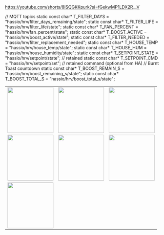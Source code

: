 https://youtube.com/shorts/8ISQGKKpurk?si=fGekwMP1LDX2R__V


// MQTT topics
static const char* T_FILTER_DAYS     = "hassio/hrv/filter_days_remaining/state";
static const char* T_FILTER_LIFE     = "hassio/hrv/filter_life/state";
static const char* T_FAN_PERCENT     = "hassio/hrv/fan_percent/state";
static const char* T_BOOST_ACTIVE    = "hassio/hrv/boost_active/state";
static const char* T_FILTER_NEEDED   = "hassio/hrv/filter_replacement_needed";
static const char* T_HOUSE_TEMP      = "hassio/hrv/house_temp/state";
static const char* T_HOUSE_HUM       = "hassio/hrv/house_humidity/state";
static const char* T_SETPOINT_STATE  = "hassio/hrv/setpoint/state"; // retained
static const char* T_SETPOINT_CMD    = "hassio/hrv/setpoint/set";   // retained command (optional from HA)
// Burnt Toast countdown
static const char* T_BOOST_REMAIN_S  = "hassio/hrv/boost_remaining_s/state";
static const char* T_BOOST_TOTAL_S   = "hassio/hrv/boost_total_s/state";

<table>
  <tr>
    <td><img src="https://raw.githubusercontent.com/FigJam23/HRV-TouchLCD-CristalAir-Invision-Serial-to-HA/main/Arduino%20Keypad%20Clone%20ESP32/Keypad%20Home%20Screens/6e0b0809-e17d-45b1-8727-2efd2609b403.png" width="150"></td>
    <td><img src="https://raw.githubusercontent.com/FigJam23/HRV-TouchLCD-CristalAir-Invision-Serial-to-HA/main/Arduino%20Keypad%20Clone%20ESP32/Screenshot_20250811_145851_AliExpress.jpg" width="150"></td>
    <td><img src="https://raw.githubusercontent.com/FigJam23/HRV-TouchLCD-CristalAir-Invision-Serial-to-HA/main/Arduino%20Keypad%20Clone%20ESP32/Keypad%20Home%20Screens/f7614291-c459-4cea-b07e-f4bfe5d946c0(4).png" width="150"></td>
  </tr>
  <tr>
    <td><img src="https://raw.githubusercontent.com/FigJam23/HRV-TouchLCD-CristalAir-Invision-Serial-to-HA/main/Arduino%20Keypad%20Clone%20ESP32/Keypad%20Home%20Screens/file_0000000060ec61fd84d62c2a60668eef.png" width="150"></td>
    <td><img src="https://raw.githubusercontent.com/FigJam23/HRV-TouchLCD-CristalAir-Invision-Serial-to-HA/main/Arduino%20Keypad%20Clone%20ESP32/Keypad%20Home%20Screens/file_0000000086a461f8abbdfd0f251aac8b(1).png" width="150"></td>
    <td><img src="https://raw.githubusercontent.com/FigJam23/HRV-TouchLCD-CristalAir-Invision-Serial-to-HA/main/Arduino%20Keypad%20Clone%20ESP32/Keypad%20Home%20Screens/file_00000000ba5061f8b88bcc3f6a8952d6.png" width="150"></td>
  </tr>
  <tr>
    <td><img src="https://raw.githubusercontent.com/FigJam23/HRV-TouchLCD-CristalAir-Invision-Serial-to-HA/main/Arduino%20Keypad%20Clone%20ESP32/Keypad%20Home%20Screens/file_00000000bd6c622f9eaf868b7891e35b.png" width="150"></td>
  </tr>
</table>
